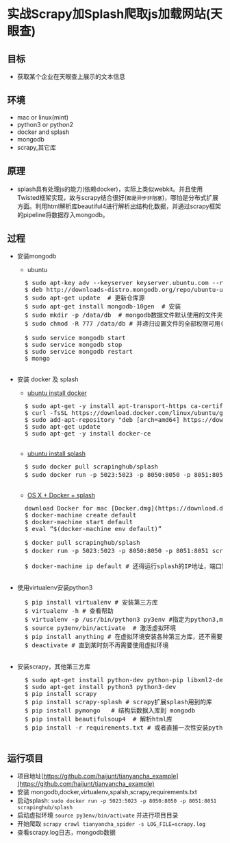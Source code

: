 # 实战Scrapy加Splash爬取js加载网站(天眼查)

## 目标
- 获取某个企业在天眼查上展示的文本信息

## 环境
- mac or linux(mint)
- python3 or python2
- docker and splash
- mongodb
- scrapy,其它库
## 原理
- splash具有处理js的能力(依赖docker)，实际上类似webkit。并且使用Twisted框架实现，故与scrapy结合很好(`都是异步非阻塞`)，哪怕是分布式扩展方面。利用html解析库beautiful4进行解析出结构化数据，并通过scrapy框架的pipeline将数据存入mongodb。

## 过程
- 安装mongodb
	- ubuntu
	
	<pre>
	$ sudo apt-key adv --keyserver keyserver.ubuntu.com --recv 7F0CEB10
	$ deb http://downloads-distro.mongodb.org/repo/ubuntu-upstart dist 10gen
	$ sudo apt-get update  # 更新仓库源
	$ sudo apt-get install mongodb-10gen  # 安装
	$ sudo mkdir -p /data/db  # mongodb数据文件默认使用的文件夹
	$ sudo chmod -R 777 /data/db # 并递归设置文件的全部权限可用(不建议直接这么粗鲁)
	
	$ sudo service mongodb start
	$ sudo service mongodb stop
	$ sudo service mongodb restart
	$ mongo
	</pre>
	
- 安装 docker 及 splash
	- [ubuntu install docker](https://store.docker.com/editions/community/docker-ce-server-ubuntu)
	
	<pre>
	$ sudo apt-get -y install apt-transport-https ca-certificates curl
	$ curl -fsSL https://download.docker.com/linux/ubuntu/gpg | sudo apt-key add -
	$ sudo add-apt-repository "deb [arch=amd64] https://download.docker.com/linux/ubuntu $(lsb_release -cs)    stable"
	$ sudo apt-get update
	$ sudo apt-get -y install docker-ce
	</pre>
	
	- [ubuntu install splash](http://splash.readthedocs.io/en/latest/install.html)
	
	<pre>
	$ sudo docker pull scrapinghub/splash
	$ sudo docker run -p 5023:5023 -p 8050:8050 -p 8051:8051 scrapinghub/splash #可以访问 http://localhost:8050/
	</pre>
	
	- [OS X + Docker + splash](https://docs.docker.com/docker-for-mac/)

	<pre>
	download Docker for mac [Docker.dmg](https://download.docker.com/mac/stable/Docker.dmg)
	$ docker-machine create default
	$ docker-machine start default
	$ eval “$(docker-machine env default)”
	
	$ docker pull scrapinghub/splash
	$ docker run -p 5023:5023 -p 8050:8050 -p 8051:8051 scrapinghub/splash #可以访问 http://localhost:8050/
	
	$ docker-machine ip default # 还得运行splash的IP地址，端口默认为8050,这个地址:端口在配置文件setting.py里会使用到。
	</pre>
- 使用virtualenv安装python3

	<pre>
	$ pip install virtualenv # 安装第三方库
	$ virtualenv -h # 查看帮助
	$ virtualenv -p /usr/bin/python3 py3env #指定为python3,mac上也得先下载python3.dmg然后指定python3的路径
	$ source py3env/bin/activate  # 激活虚拟环境
	$ pip install anything # 在虚拟环境安装各种第三方库，还不需要sudo权限
	$ deactivate # 直到某时刻不再需要使用虚拟环境
	</pre>

- 安装scrapy，其他第三方库
	<pre>
	$ sudo apt-get install python-dev python-pip libxml2-dev libxslt1-dev zlib1g-dev libffi-dev libssl-dev
	$ sudo apt-get install python3 python3-dev
	$ pip install scrapy
	$ pip install scrapy-splash # scrapy扩展splash用到的库
	$ pip install pymongo	# 结构后数据入库到 mongodb
	$ pip install beautifulsoup4  # 解析html库
	$ pip install -r requirements.txt # 或者直接一次性安装python第三方库
	</pre>
	
## 运行项目
- 项目地址[https://github.com/haijunt/tianyancha_example](https://github.com/haijunt/tianyancha_example)
- 安装 mongodb,docker,virtualenv,spalsh,scrapy,requirements.txt
- 启动splash: `sudo docker run -p 5023:5023 -p 8050:8050 -p 8051:8051 scrapinghub/splash`
- 启动虚拟环境 `source py3env/bin/activate` 并进行项目目录
- 开始爬取 `scrapy crawl tianyancha_spider -s LOG_FILE=scrapy.log`
- 查看scrapy.log日志，mongodb数据



